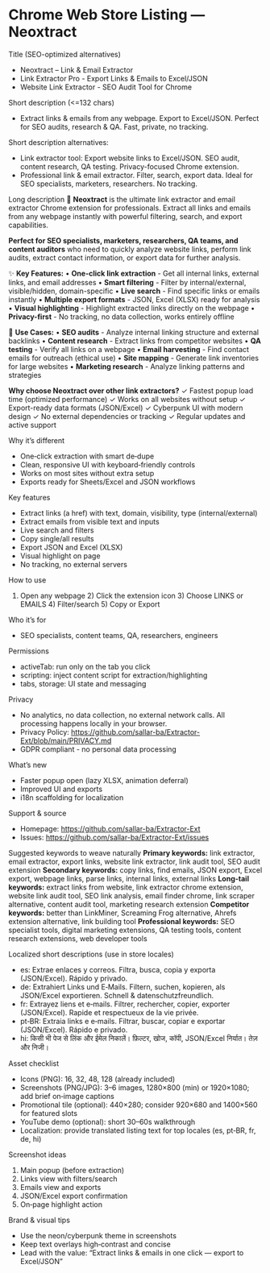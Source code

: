 # Chrome Web Store Listing — Neoxtract

Title (SEO-optimized alternatives)
- Neoxtract – Link & Email Extractor
- Link Extractor Pro - Export Links & Emails to Excel/JSON
- Website Link Extractor - SEO Audit Tool for Chrome

Short description (<=132 chars)
- Extract links & emails from any webpage. Export to Excel/JSON. Perfect for SEO audits, research & QA. Fast, private, no tracking.

Short description alternatives:
- Link extractor tool: Export website links to Excel/JSON. SEO audit, content research, QA testing. Privacy-focused Chrome extension.
- Professional link & email extractor. Filter, search, export data. Ideal for SEO specialists, marketers, researchers. No tracking.

Long description
🚀 **Neoxtract** is the ultimate link extractor and email extractor Chrome extension for professionals. Extract all links and emails from any webpage instantly with powerful filtering, search, and export capabilities.

**Perfect for SEO specialists, marketers, researchers, QA teams, and content auditors** who need to quickly analyze website links, perform link audits, extract contact information, or export data for further analysis.

✨ **Key Features:**
• **One-click link extraction** - Get all internal links, external links, and email addresses
• **Smart filtering** - Filter by internal/external, visible/hidden, domain-specific
• **Live search** - Find specific links or emails instantly
• **Multiple export formats** - JSON, Excel (XLSX) ready for analysis
• **Visual highlighting** - Highlight extracted links directly on the webpage
• **Privacy-first** - No tracking, no data collection, works entirely offline

🎯 **Use Cases:**
• **SEO audits** - Analyze internal linking structure and external backlinks
• **Content research** - Extract links from competitor websites
• **QA testing** - Verify all links on a webpage
• **Email harvesting** - Find contact emails for outreach (ethical use)
• **Site mapping** - Generate link inventories for large websites
• **Marketing research** - Analyze linking patterns and strategies

**Why choose Neoxtract over other link extractors?**
✓ Fastest popup load time (optimized performance)
✓ Works on all websites without setup
✓ Export-ready data formats (JSON/Excel)
✓ Cyberpunk UI with modern design
✓ No external dependencies or tracking
✓ Regular updates and active support

Why it’s different
- One‑click extraction with smart de‑dupe
- Clean, responsive UI with keyboard‑friendly controls
- Works on most sites without extra setup
- Exports ready for Sheets/Excel and JSON workflows

Key features
- Extract links (a href) with text, domain, visibility, type (internal/external)
- Extract emails from visible text and inputs
- Live search and filters
- Copy single/all results
- Export JSON and Excel (XLSX)
- Visual highlight on page
- No tracking, no external servers

How to use
1) Open any webpage  2) Click the extension icon  3) Choose LINKS or EMAILS  4) Filter/search  5) Copy or Export

Who it’s for
- SEO specialists, content teams, QA, researchers, engineers

Permissions
- activeTab: run only on the tab you click
- scripting: inject content script for extraction/highlighting
- tabs, storage: UI state and messaging

Privacy
- No analytics, no data collection, no external network calls. All processing happens locally in your browser.
- Privacy Policy: https://github.com/sallar-ba/Extractor-Ext/blob/main/PRIVACY.md
- GDPR compliant - no personal data processing

What’s new
- Faster popup open (lazy XLSX, animation deferral)
- Improved UI and exports
- i18n scaffolding for localization

Support & source
- Homepage: https://github.com/sallar-ba/Extractor-Ext
- Issues: https://github.com/sallar-ba/Extractor-Ext/issues

Suggested keywords to weave naturally
**Primary keywords:** link extractor, email extractor, export links, website link extractor, link audit tool, SEO audit extension
**Secondary keywords:** copy links, find emails, JSON export, Excel export, webpage links, parse links, internal links, external links
**Long-tail keywords:** extract links from website, link extractor chrome extension, website link audit tool, SEO link analysis, email finder chrome, link scraper alternative, content audit tool, marketing research extension
**Competitor keywords:** better than LinkMiner, Screaming Frog alternative, Ahrefs extension alternative, link building tool
**Professional keywords:** SEO specialist tools, digital marketing extensions, QA testing tools, content research extensions, web developer tools

Localized short descriptions (use in store locales)
- es: Extrae enlaces y correos. Filtra, busca, copia y exporta (JSON/Excel). Rápido y privado.
- de: Extrahiert Links und E‑Mails. Filtern, suchen, kopieren, als JSON/Excel exportieren. Schnell & datenschutzfreundlich.
- fr: Extrayez liens et e‑mails. Filtrer, rechercher, copier, exporter (JSON/Excel). Rapide et respectueux de la vie privée.
- pt‑BR: Extraia links e e‑mails. Filtrar, buscar, copiar e exportar (JSON/Excel). Rápido e privado.
- hi: किसी भी पेज से लिंक और ईमेल निकालें। फ़िल्टर, खोज, कॉपी, JSON/Excel निर्यात। तेज़ और निजी।

Asset checklist
- Icons (PNG): 16, 32, 48, 128 (already included)
- Screenshots (PNG/JPG): 3–6 images, 1280×800 (min) or 1920×1080; add brief on‑image captions
- Promotional tile (optional): 440×280; consider 920×680 and 1400×560 for featured slots
- YouTube demo (optional): short 30–60s walkthrough
- Localization: provide translated listing text for top locales (es, pt‑BR, fr, de, hi)

Screenshot ideas
1) Main popup (before extraction)
2) Links view with filters/search
3) Emails view and exports
4) JSON/Excel export confirmation
5) On‑page highlight action

Brand & visual tips
- Use the neon/cyberpunk theme in screenshots
- Keep text overlays high‑contrast and concise
- Lead with the value: “Extract links & emails in one click — export to Excel/JSON”
